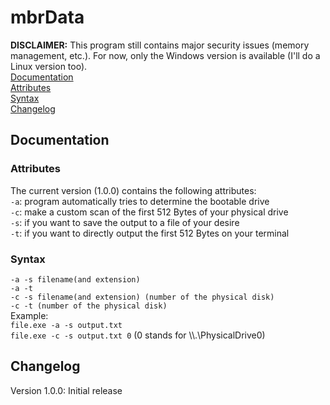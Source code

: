 # mbrData
**DISCLAIMER:** This program still contains major security issues (memory management, etc.). For now, only the Windows version is available (I'll do a Linux version too).<br>
[Documentation](mbrData#Documentation)<br>
    [Attributes](mbrData#Attributes)<br>
    [Syntax](mbrData#Syntax)<br>
[Changelog](mbrData#Changelog)
## Documentation
### Attributes
The current version (1.0.0) contains the following attributes:<br>
`-a`: program automatically tries to determine the bootable drive<br>
`-c`: make a custom scan of the first 512 Bytes of your physical drive<br>
`-s`: if you want to save the output to a file of your desire<br>
`-t`: if you want to directly output the first 512 Bytes on your terminal<br>
### Syntax
`-a -s filename(and extension)`<br>
`-a -t`<br>
`-c -s filename(and extension) (number of the physical disk)`<br>
`-c -t (number of the physical disk)`<br>
Example:<br>
`file.exe -a -s output.txt`<br>
`file.exe -c -s output.txt 0` (0 stands for \\\\.\\PhysicalDrive0)<br>

## Changelog
Version 1.0.0: Initial release

